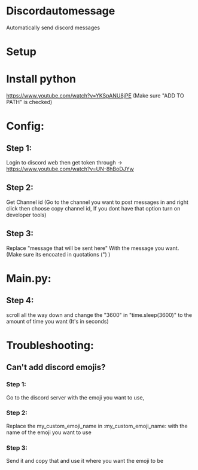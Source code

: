 # Discordautomessage

Automatically send discord messages

# Setup
# Install python
 https://www.youtube.com/watch?v=YKSpANU8jPE (Make sure "ADD TO PATH" is checked)

# Config:

## Step 1:

Login to discord web then get token through -> https://www.youtube.com/watch?v=UN-8hBoDJYw
## Step 2:

Get Channel id (Go to the channel you want to post messages in and right click then choose copy channel id, If you dont have that option turn on developer tools)
## Step 3:

Replace "message that will be sent here" With the message you want. (Make sure its encoated in quotations (") )

# Main.py:

## Step 4:

scroll all the way down and change the "3600" in "time.sleep(3600)" to the amount of time you want (It's in seconds)

# Troubleshooting:

## Can't add discord emojis? 

### Step 1:
Go to the discord server with the emoji you want to use,
### Step 2:
Replace the my_custom_emoji_name in \:my_custom_emoji_name: with the name of the emoji you want to use
### Step 3:
Send it and copy that and use it where you want the emoji to be
